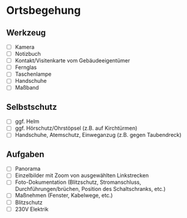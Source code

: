 # Ortsbegehung

## Werkzeug

- [ ] Kamera
- [ ] Notizbuch
- [ ] Kontakt/Visitenkarte vom Gebäudeeigentümer
- [ ] Fernglas
- [ ] Taschenlampe
- [ ] Handschuhe
- [ ] Maßband

## Selbstschutz

- [ ] ggf. Helm
- [ ] ggf. Hörschutz/Ohrstöpsel (z.B. auf Kirchtürmen)
- [ ] Handschuhe, Atemschutz, Einweganzug (z.B. gegen Taubendreck)

## Aufgaben

- [ ] Panorama
- [ ] Einzelbilder mit Zoom von ausgewählten Linkstrecken
- [ ] Foto-Dokumentation (Blitzschutz, Stromanschluss, Durchführungen/brüchen, Position des Schaltschranks, etc.)
- [ ] Maßnehmen (Fenster, Kabelwege, etc.)
- [ ] Blitzschutz
- [ ] 230V Elektrik
